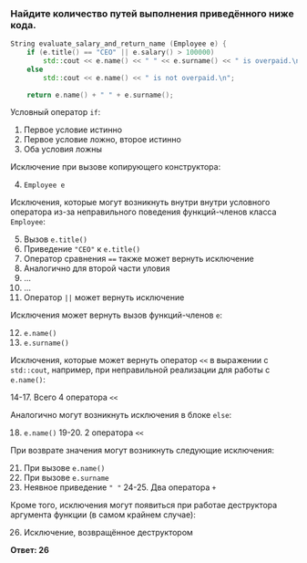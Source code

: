 ### Найдите количество путей выполнения приведённого ниже кода.

```cpp
String evaluate_salary_and_return_name (Employee e) {
    if (e.title() == "CEO" || e.salary() > 100000)
        std::cout << e.name() << " " << e.surname() << " is overpaid.\n";
    else
        std::cout << e.name() << " is not overpaid.\n";
    
    return e.name() + " " + e.surname();
```
Условный оператор `if`:

1. Первое условие истинно
2. Первое условие ложно, второе истинно
3. Оба условия ложны

Исключение при вызове копирующего конструктора:

4. `Employee e`

Исключения, которые могут возникнуть внутри внутри условного оператора из-за неправильного поведения функций-членов класса `Employee`:

5. Вызов `e.title()`
6. Приведение `"CEO"` к `e.title()`
7. Оператор сравнения `==` также может вернуть исключение
8. Аналогично для второй части уловия
9. ...
10. ...
11. Оператор `||` может вернуть исключение

Исключения может вернуть вызов функций-членов `e`:

12. `e.name()`
13. `e.surname()`

Исключения, которые может вернуть оператор `<<` в выражении с `std::cout`, например, при неправильной реализации для работы с `e.name()`:

14-17. Всего 4 оператора `<<`

Аналогично могут возникнуть исключения в блоке `else`:

18. `e.name()`
19-20. 2 оператора `<<`

При возврате значения могут возникнуть следующие исключения:

21. При вызове `e.name()`
22. При вызове `e.surname`
23. Неявное приведение `" "`
24-25. Два оператора `+`

Кроме того, исключения могут появиться при работае деструктора аргумента функции (в самом крайнем случае):

26. Исключение, возвращённое деструктором

**Ответ: 26**